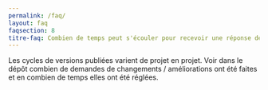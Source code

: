 ```yaml
---
permalink: /faq/
layout: faq
faqsection: 8
titre-faq: Combien de temps peut s'écouler pour recevoir une réponse de demande de changement (ex., « pull request »)?
---
```


Les cycles de versions publiées varient de projet en projet. Voir dans le dépôt combien de demandes de changements / améliorations ont été faites et en combien de temps elles ont été réglées.
